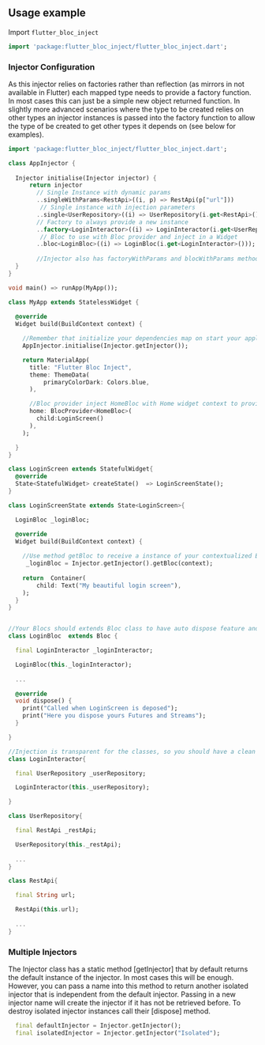 ## Usage example

Import `flutter_bloc_inject`

```dart
import 'package:flutter_bloc_inject/flutter_bloc_inject.dart';
```

### Injector Configuration

As this injector relies on factories rather than reflection (as mirrors in not available in Flutter)
each mapped type needs to provide a factory function.  In most cases this can just be a simple 
new object returned function.  In slightly more advanced scenarios where the type to be created relies
on other types an injector instances is passed into the factory function to allow the type of be created
to get other types it depends on (see below for examples).
    
```dart
import 'package:flutter_bloc_inject/flutter_bloc_inject.dart';

class AppInjector {
  
  Injector initialise(Injector injector) {
      return injector
        // Single Instance with dynamic params
        ..singleWithParams<RestApi>((i, p) => RestApi(p["url"])) 
         // Single instance with injection parameters
        ..single<UserRepository>((i) => UserRepository(i.get<RestApi>()))
        // Factory to always provide a new instance
        ..factory<LoginInteractor>((i) => LoginInteractor(i.get<UserRepository>())) 
         // Bloc to use with Bloc provider and inject in a Widget
        ..bloc<LoginBloc>((i) => LoginBloc(i.get<LoginInteractor>()));
        
        //Injector also has factoryWithParams and blocWithParams method 
  }
}

void main() => runApp(MyApp());

class MyApp extends StatelessWidget {
  
  @override
  Widget build(BuildContext context) {

    //Remember that initialize your dependencies map on start your application
    AppInjector.initialise(Injector.getInjector());

    return MaterialApp(
      title: "Flutter Bloc Inject",
      theme: ThemeData(
          primaryColorDark: Colors.blue,
      ),

      //Bloc provider inject HomeBloc with Home widget context to provides auto dispose to Bloc when widget is disposed
      home: BlocProvider<HomeBloc>(
        child:LoginScreen() 
      ),
    );

  }
}

class LoginScreen extends StatefulWidget{
  @override
  State<StatefulWidget> createState()  => LoginScreenState();
}

class LoginScreenState extends State<LoginScreen>{

  LoginBloc _loginBloc;

  @override
  Widget build(BuildContext context) {
    
    //Use method getBloc to receive a instance of your contextualized Bloc
     _loginBloc = Injector.getInjector().getBloc(context);
    
    return  Container(
        child: Text("My beautiful login screen"),
    );
  }
}


//Your Blocs should extends Bloc class to have auto dispose feature and use methods bloc and getBloc of Injector
class LoginBloc  extends Bloc {

  final LoginInteractor _loginInteractor;

  LoginBloc(this._loginInteractor);
  
  ...

  @override
  void dispose() {
    print("Called when LoginScreen is deposed");
    print("Here you dispose yours Futures and Streams");
  }

}

//Injection is transparent for the classes, so you should have a clean code \0/
class LoginInteractor{

  final UserRepository _userRepository;

  LoginInteractor(this._userRepository);

}

class UserRepository{

  final RestApi _restApi;

  UserRepository(this._restApi);
  
  ...
}

class RestApi{

  final String url;

  RestApi(this.url);
  
  ...
}

```

### Multiple Injectors

The Injector class has a static method [getInjector] that by default returns the default instance of the injector.  In most cases this will be enough.
However, you can pass a name into this method to return another isolated injector that is independent from the default injector.  Passing in a new 
injector name will create the injector if it has not be retrieved before.  To destroy isolated injector instances call their [dispose] method.

```dart
  final defaultInjector = Injector.getInjector();
  final isolatedInjector = Injector.getInjector("Isolated");
```